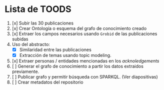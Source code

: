 # Lista de TOODS

1. [x] Subir las 30 publicaciones
2. [x] Crear Ontología o esquema del grafo de conocimiento creado
3. [x] Extraer los campos necesarios usando `Grobid` de las publicaciones subidas
4.  Uso del abstracto: 
    * [x] Similaridad entre las publicaciones
    * [x] Extracción de temas usando topic modeling. 
5. [x] Extraer personas / entidades mencionadas en los *acknoledgements*
6. [ ] Generar el grafo de conocimiento a partir los datos extraidos previamente.
7. [ ] Publicar grafo y permitir búsqueda con SPARKQL. (Ver diapositivas)
7. [ ] Crear metadatos del repositorio